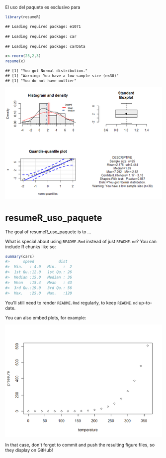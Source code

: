 
<!-- README.md is generated from README.Rmd. Please edit that file -->
El uso del paquete es esclusivo para

``` r
library(resumeR)
```

    ## Loading required package: e1071

    ## Loading required package: car

    ## Loading required package: carData

``` r
x<-rnorm(25,2,3)
resume(x)
```

    ## [1] "You got Normal distribution."
    ## [1] "Warning: You have a low sample size (n<30)"
    ## [1] "You do not have outlier"

![](README_files/figure-markdown_github/unnamed-chunk-1-1.png)

resumeR\_uso\_paquete
=====================

The goal of resumeR\_uso\_paquete is to ...

What is special about using `README.Rmd` instead of just `README.md`? You can include R chunks like so:

``` r
summary(cars)
#>      speed           dist    
#>  Min.   : 4.0   Min.   :  2  
#>  1st Qu.:12.0   1st Qu.: 26  
#>  Median :15.0   Median : 36  
#>  Mean   :15.4   Mean   : 43  
#>  3rd Qu.:19.0   3rd Qu.: 56  
#>  Max.   :25.0   Max.   :120
```

You'll still need to render `README.Rmd` regularly, to keep `README.md` up-to-date.

You can also embed plots, for example:

![](README_files/figure-markdown_github/pressure-1.png)

In that case, don't forget to commit and push the resulting figure files, so they display on GitHub!
